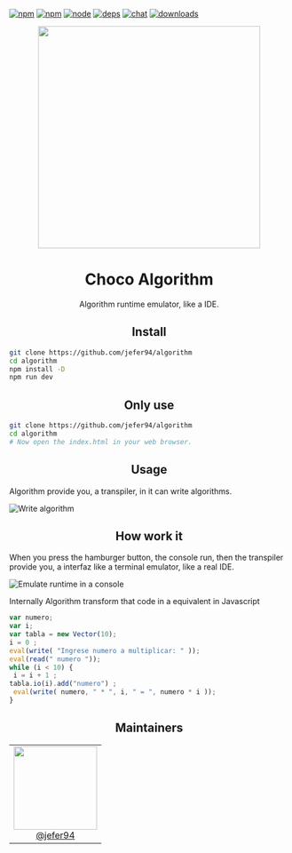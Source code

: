 [![npm](https://img.shields.io/npm/v/npm.svg)](https://github.com/jefer94/algorithm)
[![npm][npm]][npm-url]
[![node][node]][node-url]
[![deps][deps]][deps-url]
[![chat][chat]][chat-url]
[![downloads][downloads]][downloads-url]

<div align="center">
  <a href="https://github.com/jefer94/algorithm">
    <img width="400"
      src="https://img.shields.io/badge/choco-algorithm-green.svg?style=for-the-badge&colorA=21252b&colorB=568af2">
  </a>
  <h1>Choco Algorithm</h1>
  <p>Algorithm runtime emulator, like a IDE.</p>
</div>

<h2 align="center">Install</h2>

```bash
git clone https://github.com/jefer94/algorithm
cd algorithm
npm install -D
npm run dev
```

<h2 align="center">Only use</h2>

```bash
git clone https://github.com/jefer94/algorithm
cd algorithm
# Now open the index.html in your web browser.
```

<h2 align="center">Usage</h2>

Algorithm provide you, a transpiler, in it can write algorithms.

![Write algorithm](https://scontent-mia3-1.xx.fbcdn.net/v/t1.0-9/26231400_10213779021964980_4231126584910166416_n.jpg?oh=4503512f54f23ed98c366a8166fc7a9b&oe=5ABC4E0F)

<h2 align="center">How work it</h2>

When you press the hamburger button, the console run, then the transpiler provide you, a interfaz like a terminal emulator, like a real IDE.

![Emulate runtime in a console](https://scontent-mia3-1.xx.fbcdn.net/v/t1.0-9/26219974_10213779022004981_4628167993762407129_n.jpg?oh=84049c73348a0e0f25269405b0cdb3a9&oe=5AEC0574)

Internally Algorithm transform that code in a equivalent in Javascript

```js
var numero;
var i;
var tabla = new Vector(10);
i = 0 ;
eval(write( "Ingrese numero a multiplicar: " ));
eval(read(" numero "));
while (i < 10) { 
 i = i + 1 ;
tabla.io(i).add("numero") ;
 eval(write( numero, " * ", i, " = ", numero * i ));
}
```

<h2 align="center">Maintainers</h2>

<table>
  <tbody>
    <tr>
      <td align="center">
        <img width="150" height="150"
        src="https://avatars1.githubusercontent.com/u/3018142?s=460&v=4">
        </br>
        <a href="https://github.com/jefer94">@jefer94</a>
      </td>
    </tr>
  <tbody>
</table>


[npm]: https://img.shields.io/npm/v/choco-algorithm.svg
[npm-url]: https://www.npmjs.com/package/choco-algorithm

[node]: https://img.shields.io/node/v/choco-algorithm.svg
[node-url]: https://nodejs.org

[deps]: https://david-dm.org/jefer94/choco-algorithm.svg
[deps-url]: https://david-dm.org/jefer94/choco-algorithm

[chat]: https://badges.gitter.im/jefer94/algorithm.svg
[chat-url]: https://gitter.im/jefer94/algorithm

[downloads]: https://img.shields.io/npm/dt/choco-algorithm.svg
[downloads-url]: https://npmjs.com/package/choco-algorithm

